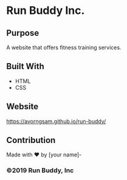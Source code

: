 # Run Buddy Inc.

## Purpose
A website that offers fitness training services.

## Built With
* HTML
* CSS

## Website
https://avorngsam.github.io/run-buddy/

## Contribution
Made with ❤️ by [your name]-

### ©️2019 Run Buddy, Inc 
